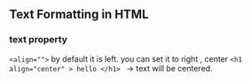 
## Text Formatting in HTML
### text property
`<align="">`
by default it is left.
you can set it to right , center 
`<h1 align="center" > hello </h1> ` -> text will be centered. 